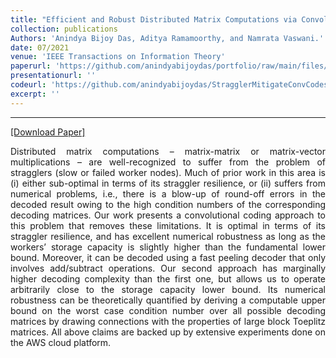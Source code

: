 ```yaml
---
title: "Efficient and Robust Distributed Matrix Computations via Convolutional Coding"
collection: publications
Authors: 'Anindya Bijoy Das, Aditya Ramamoorthy, and Namrata Vaswani.'
date: 07/2021
venue: 'IEEE Transactions on Information Theory'
paperurl: 'https://github.com/anindyabijoydas/portfolio/raw/main/files/Convolutional_Coding.pdf'
presentationurl: ''
codeurl: 'https://github.com/anindyabijoydas/StragglerMitigateConvCodes'
excerpt: ''
---
```

---
<a href='https://ieeexplore.ieee.org/abstract/document/9478901' target="_blank">[Download Paper]</a>

<p align="justify">
Distributed matrix computations – matrix-matrix or matrix-vector multiplications – are well-recognized to suffer from the problem of stragglers (slow or failed worker nodes). Much of prior work in this area is (i) either sub-optimal in terms of its straggler resilience, or (ii) suffers from numerical problems, i.e., there is a blow-up of round-off errors in the decoded result owing to the high condition numbers of the corresponding decoding matrices. Our work presents a convolutional coding approach to this problem that removes these limitations. It is optimal in terms of its straggler resilience, and has excellent numerical robustness as long as the workers’ storage capacity is slightly higher than the fundamental lower bound. Moreover, it can be decoded using a fast peeling decoder that only involves add/subtract operations. Our second approach has marginally higher decoding complexity than the first one, but allows us to operate arbitrarily close to the storage capacity lower bound. Its numerical robustness can be theoretically quantified by deriving a computable upper bound on the worst case condition number over all possible decoding matrices by drawing connections with the properties of large block Toeplitz matrices. All above claims are backed up by extensive experiments done on the AWS cloud platform.
</p>

